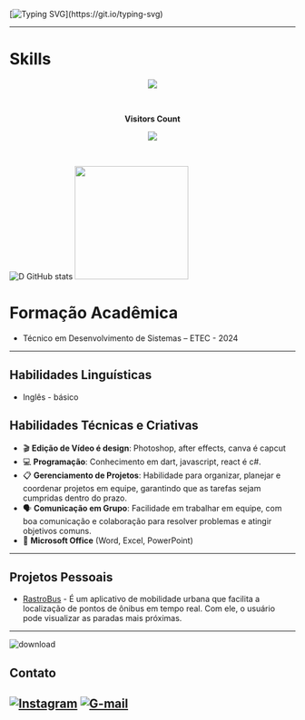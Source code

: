 [![Typing SVG](https://readme-typing-svg.demolab.com/?lines=Hi,+my+name+is+Danilo;)](https://git.io/typing-svg)
    
---
# Skills
<p align="center">
    <img src="https://skillicons.dev/icons?i=flutter,mysql,js,nodejs,react," />
</p>

<div align="center">
<br><p align="centre"><b>Visitors Count</b></p>  
<p align="center"><img align="center" src="https://profile-counter.glitch.me/{luisfesantos}/count.svg" /></p> 
<br>
</div>

<!--status-->
![D GitHub stats](https://github-readme-stats.vercel.app/api?username=daniykt\&show_icons=true\&title_color=fff\&icon_color=79ff97\&text_color=9f9f9f\&bg_color=151515)
<img src="https://i.pinimg.com/736x/16/84/fe/1684fe8a4db312f1714827f123ddffbe.jpg" width="200">


# Formação Acadêmica
- Técnico em Desenvolvimento de Sistemas – ETEC - 2024

---

## Habilidades Linguísticas  
- Inglês - básico

## Habilidades Técnicas e Criativas  
- 🎬 **Edição de Vídeo é design**: Photoshop, after effects, canva é capcut  
- 💻 **Programação**: Conhecimento em dart, javascript, react é c#.
- 📋 **Gerenciamento de Projetos**: Habilidade para organizar, planejar e coordenar projetos em equipe, garantindo que as tarefas sejam cumpridas dentro do prazo.  
- 🗣️ **Comunicação em Grupo**: Facilidade em trabalhar em equipe, com boa comunicação e colaboração para resolver problemas e atingir objetivos comuns.  
- 📄 **Microsoft Office** (Word, Excel, PowerPoint)

---

## Projetos Pessoais  

- [RastroBus](https://github.com/daniykt/RastroBus) - É um aplicativo de mobilidade urbana que facilita a localização de pontos de ônibus em tempo real. Com ele, o usuário pode visualizar as paradas mais próximas.

---

<!-- GIF -->
![download](https://github.com/user-attachments/assets/b9145696-10c2-4a3f-94ae-5f12da0d7d79)

<!-- Links -->
## Contato
[![Instagram](https://img.shields.io/badge/Instagram-E4405F?style=for-the-badge&logo=instagram&logoColor=white)](https://www.instagram.com/daniykt/)
[![G-mail](https://img.shields.io/badge/Gmail-D14836?style=for-the-badge&logo=gmail&logoColor=white)](mailto:daniykt7@gmail.com)
---
